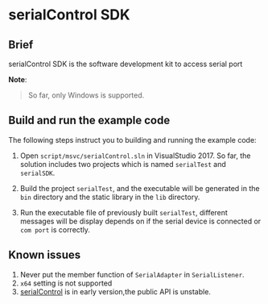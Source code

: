 # serialControl SDK

## Brief
serialControl SDK is the software development kit to access serial port

**Note**:
> So far, only Windows is supported.

## Build and run the example code
The following steps instruct you to building and running the example code:

1. Open `script/msvc/serialControl.sln` in VisualStudio 2017. So far, the solution includes two projects which 
is named `serialTest` and `serialSDK`.

2. Build the project `serialTest`, and the executable will be generated in the `bin` directory and the 
static library in the `lib` directory.

3. Run the executable file of previously built `serialTest`, different messages will be display depends on if the serial device is connected or `com port` is correctly.


## Known issues
1. Never put the member function of  `SerialAdapter` in `SerialListener`.
2. `x64` setting is not supported
3. [serialControl][serialControl] is in early version,the public API is unstable.

[serialControl]: https://www.github.com/zhoukaisspu/serialControl